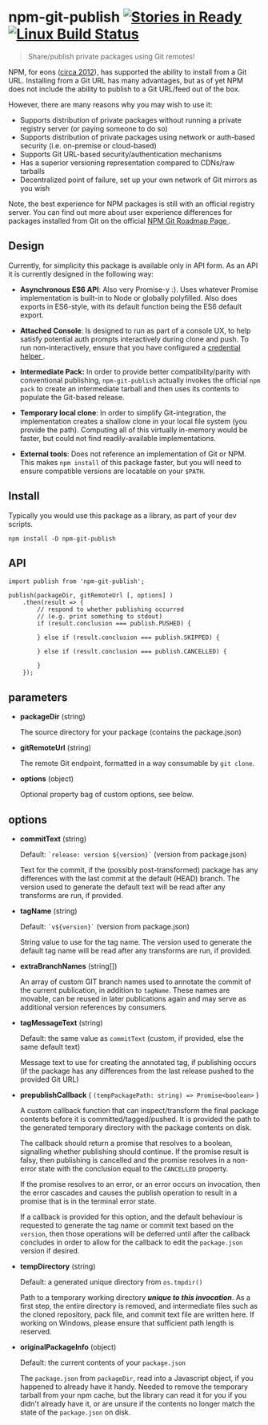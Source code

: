 # npm-git-publish [![Stories in Ready][board-badge]][waffle-board] [![Linux Build Status][travis-badge]][travis-dashboard]

> Share/publish private packages using Git remotes!

NPM, for eons ([circa 2012][npm-doc-update-git-support]), has supported the ability to install from a Git
URL. Installing from a Git URL has many advantages, but as of yet NPM does
not include the ability to publish to a Git URL/feed out of the box.

However, there are many reasons why you may wish to use it:
* Supports distribution of private packages without running a private registry
  server (or paying someone to do so)
* Supports distribution of private packages using network or auth-based security
  (i.e. on-premise or cloud-based)
* Supports Git URL-based security/authentication mechanisms
* Has a superior versioning representation compared to CDNs/raw tarballs
* Decentralized point of failure, set up your own network of Git mirrors as you wish

Note, the best experience for NPM packages is still with an official registry
server. You can find out more about user experience differences for packages
installed from Git on the official [NPM Git Roadmap Page
](https://github.com/npm/npm/wiki/Roadmap-area-of-focus:-git).

## Design
Currently, for simplicity this package is available only in API form. As an API
it is currently designed in the following way:

* **Asynchronous ES6 API**: Also very Promise-y :). Uses whatever Promise
  implementation is built-in to Node or globally polyfilled. Also does exports
  in ES6-style, with its default function being the ES6 default export.

* **Attached Console**: Is designed to run as part of a console UX, to help
  satisfy potential auth prompts interactively during clone and push. To run
  non-interactively, ensure that you have configured a [credential helper
  ](https://www.git-scm.com/docs/gitcredentials).

* **Intermediate Pack:** In order to provide better compatibility/parity with
  conventional publishing, `npm-git-publish` actually invokes the official
  `npm pack` to create an intermediate tarball and then uses its contents to
  populate the Git-based release.

* **Temporary local clone**: In order to simplify Git-integration, the
  implementation creates a shallow clone in your local file system (you provide
  the path). Computing all of this virtually in-memory would be faster, but
  could not find readily-available implementations.

* **External tools**: Does not reference an implementation of Git or NPM. This
  makes `npm install` of this package faster, but you will need to ensure
  compatible versions are locatable on your `$PATH`.

## Install

Typically you would use this package as a library, as part of your dev scripts.

```
npm install -D npm-git-publish
```

## API

```
import publish from 'npm-git-publish';

publish(packageDir, gitRemoteUrl [, options] )
    .then(result => {
        // respond to whether publishing occurred
        // (e.g. print something to stdout)
        if (result.conclusion === publish.PUSHED) {

        } else if (result.conclusion === publish.SKIPPED) {

        } else if (result.conclusion === publish.CANCELLED) {

        }
    });
```

## parameters

* **packageDir** (string)

    The source directory for your package (contains the package.json)

* **gitRemoteUrl** (string)

    The remote Git endpoint, formatted in a way consumable by `git clone`.

* **options** (object)

    Optional property bag of custom options, see below.

## options

* **commitText** (string)

    Default: `` `release: version ${version}` `` (version from package.json)

    Text for the commit, if the (possibly post-transformed) package has any
    differences with the last commit at the default (HEAD) branch. The version
    used to generate the default text will be read after any transforms are
    run, if provided.

* **tagName** (string)

    Default: `` `v${version}` `` (version from package.json)

    String value to use for the tag name. The version used to generate the
    default tag name will be read after any transforms are run, if provided.

* **extraBranchNames** (string[])

    An array of custom GIT branch names used to annotate the commit of the
    current publication, in addition to `tagName`. These names are movable,
    can be reused in later publications again and may serve as additional
    version references by consumers.

* **tagMessageText** (string)

    Default: the same value as `commitText` (custom, if provided, else the
    same default text)

    Message text to use for creating the annotated tag, if publishing occurs
    (if the package has any differences from the last release pushed to the
    provided Git URL)

* **prepublishCallback** ( `(tempPackagePath: string) => Promise<boolean>` )

    A custom callback function that can inspect/transform the final package
    contents before it is committed/tagged/pushed. It is provided the path to
    the generated temporary directory with the package contents on disk.

    The callback should return a promise that resolves to a boolean,
    signalling whether publishing should continue. If the promise result is
    falsy, then publishing is cancelled and the promise resolves in a
    non-error state with the conclusion equal to the `CANCELLED` property.

    If the promise resolves to an error, or an error occurs on invocation,
    then the error cascades and causes the publish operation to result
    in a promise that is in the terminal error state.

    If a callback is provided for this option, and the default behaviour
    is requested to generate the tag name or commit text based on the
    `version`, then those operations will be deferred until after the
    callback concludes in order to allow for the callback to edit the
    `package.json` version if desired.

* **tempDirectory** (string)

    Default: a generated unique directory from `os.tmpdir()`

    Path to a temporary working directory _**unique to this invocation**_.
    As a first step, the entire directory is removed, and intermediate files
    such as the cloned repository, pack file, and commit text file are written
    here. If working on Windows, please ensure that sufficient path length
    is reserved.

* **originalPackageInfo** (object)

    Default: the current contents of your `package.json`

    The `package.json` from `packageDir`, read into a Javascript object, if
    you happened to already have it handy. Needed to remove the temporary
    tarball from your npm cache, but the library can read it for you if
    you didn't already have it, or are unsure if the contents no longer match
    the state of the `package.json` on disk.



[npm-doc-update-git-support]: https://github.com/npm/npm/commit/3abab66be0c75d03ad6bbb089e0d3339d8525f44

[board-badge]: https://badge.waffle.io/theoy/npm-git-publish.png?label=ready&title=Ready
[waffle-board]: https://waffle.io/theoy/npm-git-publish

[travis-badge]: https://travis-ci.org/theoy/npm-git-publish.svg?branch=master
[travis-dashboard]: https://travis-ci.org/theoy/npm-git-publish

